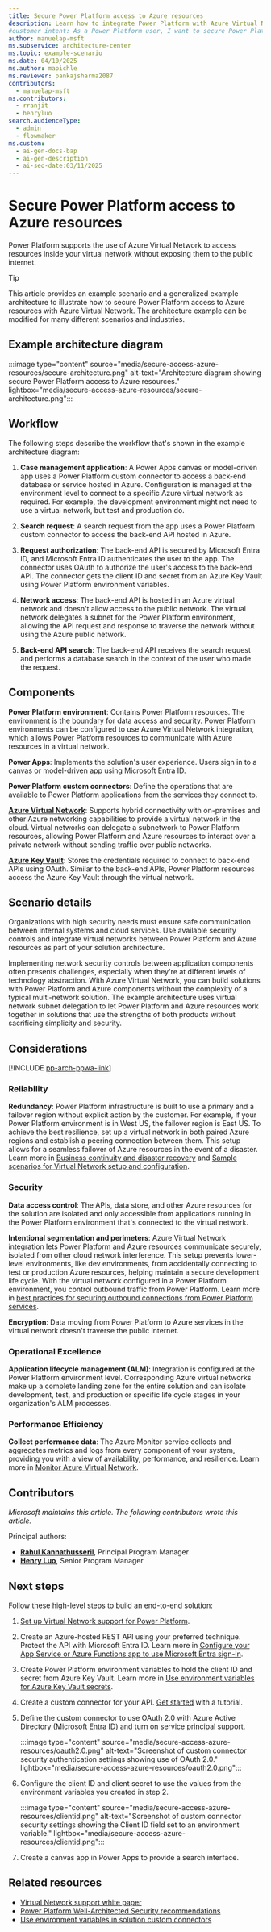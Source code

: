 ```yaml
---
title: Secure Power Platform access to Azure resources
description: Learn how to integrate Power Platform with Azure Virtual Network to protect your Azure resources from exposure to the public internet.
#customer intent: As a Power Platform user, I want to secure Power Platform access to Azure resources so that I can integrate without exposing resources to the public internet.
author: manuelap-msft
ms.subservice: architecture-center
ms.topic: example-scenario
ms.date: 04/10/2025
ms.author: mapichle
ms.reviewer: pankajsharma2087
contributors:
  - manuelap-msft
ms.contributors:
  - rranjit
  - henryluo
search.audienceType:
  - admin
  - flowmaker
ms.custom:
  - ai-gen-docs-bap
  - ai-gen-description
  - ai-seo-date:03/11/2025
---
```


# Secure Power Platform access to Azure resources

Power Platform supports the use of Azure Virtual Network to access resources inside your virtual network without exposing them to the public internet. 

> [!TIP]
> This article provides an example scenario and a generalized example architecture to illustrate how to secure Power Platform access to Azure resources with Azure Virtual Network. The architecture example can be modified for many different scenarios and industries.

## Example architecture diagram

:::image type="content" source="media/secure-access-azure-resources/secure-architecture.png" alt-text="Architecture diagram showing secure Power Platform access to Azure resources." lightbox="media/secure-access-azure-resources/secure-architecture.png":::

## Workflow

The following steps describe the workflow that's shown in the example architecture diagram:

1. **Case management application**: A Power Apps canvas or model-driven app uses a Power Platform custom connector to access a back-end database or service hosted in Azure. Configuration is managed at the environment level to connect to a specific Azure virtual network as required. For example, the development environment might not need to use a virtual network, but test and production do.

1. **Search request**: A search request from the app uses a Power Platform custom connector to access the back-end API hosted in Azure.

1. **Request authorization**: The back-end API is secured by Microsoft Entra ID, and Microsoft Entra ID authenticates the user to the app. The connector uses OAuth to authorize the user's access to the back-end API. The connector gets the client ID and secret from an Azure Key Vault using Power Platform environment variables.

1. **Network access**: The back-end API is hosted in an Azure virtual network and doesn't allow access to the public network. The virtual network delegates a subnet for the Power Platform environment, allowing the API request and response to traverse the network without using the Azure public network.

1. **Back-end API search**: The back-end API receives the search request and performs a database search in the context of the user who made the request.

## Components

**Power Platform environment**: Contains Power Platform resources. The environment is the boundary for data access and security. Power Platform environments can be configured to use Azure Virtual Network integration, which allows Power Platform resources to communicate with Azure resources in a virtual network.

**Power Apps**: Implements the solution's user experience. Users sign in to a canvas or model-driven app using Microsoft Entra ID.

**Power Platform custom connectors**: Define the operations that are available to Power Platform applications from the services they connect to.

[**Azure Virtual Network**](/azure/virtual-network/virtual-networks-overview): Supports hybrid connectivity with on-premises and other Azure networking capabilities to provide a virtual network in the cloud. Virtual networks can delegate a subnetwork to Power Platform resources, allowing Power Platform and Azure resources to interact over a private network without sending traffic over public networks.

[**Azure Key Vault**](/azure/key-vault/general/basic-concepts): Stores the credentials required to connect to back-end APIs using OAuth. Similar to the back-end APIs, Power Platform resources access the Azure Key Vault through the virtual network.

## Scenario details

Organizations with high security needs must ensure safe communication between internal systems and cloud services. Use available security controls and integrate virtual networks between Power Platform and Azure resources as part of your solution architecture.

Implementing network security controls between application components often presents challenges, especially when they're at different levels of technology abstraction. With Azure Virtual Network, you can build solutions with Power Platform and Azure components without the complexity of a typical multi-network solution. The example architecture uses virtual network subnet delegation to let Power Platform and Azure resources work together in solutions that use the strengths of both products without sacrificing simplicity and security.

## Considerations

[!INCLUDE [pp-arch-ppwa-link](../../includes/pp-arch-ppwa-link.md)]

### Reliability

**Redundancy**: Power Platform infrastructure is built to use a primary and a failover region without explicit action by the customer. For example, if your Power Platform environment is in West US, the failover region is East US. To achieve the best resilience, set up a virtual network in both paired Azure regions and establish a peering connection between them. This setup allows for a seamless failover of Azure resources in the event of a disaster. Learn more in [Business continuity and disaster recovery](/power-platform/admin/business-continuity-disaster-recovery) and [Sample scenarios for Virtual Network setup and configuration](/power-platform/admin/virtual-network-support-whitepaper#sample-scenarios-for-virtual-network-setup-and-configuration).

### Security

**Data access control**: The APIs, data store, and other Azure resources for the solution are isolated and only accessible from applications running in the Power Platform environment that's connected to the virtual network.

**Intentional segmentation and perimeters**: Azure Virtual Network integration lets Power Platform and Azure resources communicate securely, isolated from other cloud network interference. This setup prevents lower-level environments, like dev environments, from accidentally connecting to test or production Azure resources, helping maintain a secure development life cycle. With the virtual network configured in a Power Platform environment, you control outbound traffic from Power Platform. Learn more in [best practices for securing outbound connections from Power Platform services](/power-platform/admin/virtual-network-support-whitepaper#best-practices-for-securing-outbound-connections-from-power-platform-services).

**Encryption**: Data moving from Power Platform to Azure services in the virtual network doesn't traverse the public internet.

### Operational Excellence

**Application lifecycle management (ALM)**: Integration is configured at the Power Platform environment level. Corresponding Azure virtual networks make up a complete landing zone for the entire solution and can isolate development, test, and production or specific life cycle stages in your organization's ALM processes.

### Performance Efficiency

**Collect performance data**: The Azure Monitor service collects and aggregates metrics and logs from every component of your system, providing you with a view of availability, performance, and resilience. Learn more in [Monitor Azure Virtual Network](/azure/virtual-network/monitor-virtual-network).

## Contributors

_Microsoft maintains this article. The following contributors wrote this article._

Principal authors:

- **[Rahul Kannathusseril](https://www.linkedin.com/in/lowcodeprodev/)**, Principal Program Manager
- **[Henry Luo](https://www.linkedin.com/in/henryluopp/)**, Senior Program Manager

## Next steps

Follow these high-level steps to build an end-to-end solution:

1. [Set up Virtual Network support for Power Platform](/power-platform/admin/vnet-support-setup-configure).

1. Create an Azure-hosted REST API using your preferred technique. Protect the API with Microsoft Entra ID. Learn more in [Configure your App Service or Azure Functions app to use Microsoft Entra sign-in](/azure/app-service/configure-authentication-provider-aad?tabs=workforce-configuration).

1. Create Power Platform environment variables to hold the client ID and secret from Azure Key Vault. Learn more in [Use environment variables for Azure Key Vault secrets](/power-apps/maker/data-platform/environmentvariables-azure-key-vault-secrets).

1. Create a custom connector for your API. [Get started](/connectors/custom-connectors/learn-with-a-tutorial) with a tutorial.

1. Define the custom connector to use OAuth 2.0 with Azure Active Directory (Microsoft Entra ID) and turn on service principal support.

    :::image type="content" source="media/secure-access-azure-resources/oauth2.0.png" alt-text="Screenshot of custom connector security authentication settings showing use of OAuth 2.0." lightbox="media/secure-access-azure-resources/oauth2.0.png":::

1. Configure the client ID and client secret to use the values from the environment variables you created in step 2.

    :::image type="content" source="media/secure-access-azure-resources/clientid.png" alt-text="Screenshot of custom connector security settings showing the Client ID field set to an environment variable." lightbox="media/secure-access-azure-resources/clientid.png":::

1. Create a canvas app in Power Apps to provide a search interface.

## Related resources

- [Virtual Network support white paper](/power-platform/admin/virtual-network-support-whitepaper)
- [Power Platform Well-Architected Security recommendations](/power-platform/well-architected/security)
- [Use environment variables in solution custom connectors](/connectors/custom-connectors/environment-variables)

